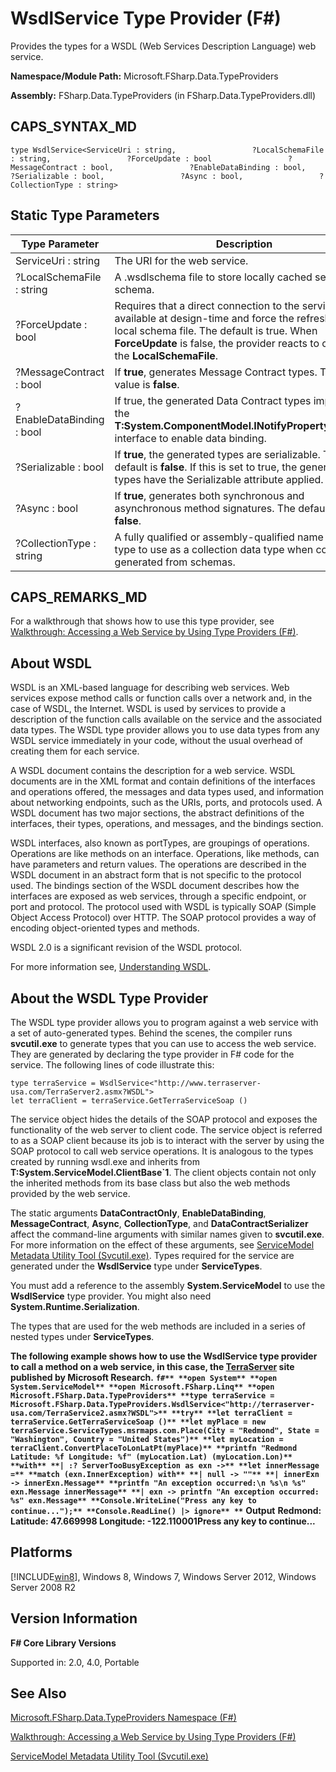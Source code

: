 # WsdlService Type Provider (F#)

Provides the types for a WSDL (Web Services Description Language) web service.

**Namespace/Module Path:** Microsoft.FSharp.Data.TypeProviders

**Assembly:** FSharp.Data.TypeProviders (in FSharp.Data.TypeProviders.dll)


## CAPS_SYNTAX_MD

```
type WsdlService<ServiceUri : string,                 ?LocalSchemaFile : string,                 ?ForceUpdate : bool                 ?MessageContract : bool,                 ?EnableDataBinding : bool,                 ?Serializable : bool,                 ?Async : bool,                 ?CollectionType : string>
```

## Static Type Parameters


|Type Parameter|Description|
|--------------|-----------|
|ServiceUri : string|The URI for the web service.|
|?LocalSchemaFile : string|A .wsdlschema file to store locally cached service schema.|
|?ForceUpdate : bool|Requires that a direct connection to the service is available at design-time and force the refresh of the local schema file. The default is true. When **ForceUpdate** is false, the provider reacts to changes in the **LocalSchemaFile**.|
|?MessageContract : bool|If **true**, generates Message Contract types. The default value is **false**.|
|?EnableDataBinding : bool|If true, the generated Data Contract types implement the **T:System.ComponentModel.INotifyPropertyChanged** interface to enable data binding.|
|?Serializable : bool|If **true**, the generated types are serializable. The default is **false**. If this is set to true, the generated types have the Serializable attribute applied.|
|?Async : bool|If **true**, generates both synchronous and asynchronous method signatures. The default value is **false**.|
|?CollectionType : string|A fully qualified or assembly-qualified name of the type to use as a collection data type when code is generated from schemas.|

## CAPS_REMARKS_MD
For a walkthrough that shows how to use this type provider, see [Walkthrough: Accessing a Web Service by Using Type Providers &#40;F&#35;&#41;](Walkthrough%3A+Accessing+a+Web+Service+by+Using+Type+Providers+%28F%23%29.md).


## About WSDL
WSDL  is an XML-based language for describing web services. Web services expose method calls or function calls over a network and, in the case of WSDL, the Internet. WSDL is used by services to provide a description of the function calls available on the service and the associated data types. The WSDL type provider allows you to use data types from any WSDL service immediately in your code, without the usual overhead of creating them for each service.

A WSDL document contains the description for a web service. WSDL documents are in the XML format and contain definitions of the interfaces and operations offered, the messages and data types used, and information about networking endpoints, such as the URIs, ports, and protocols used. A WSDL document has two major sections, the abstract definitions of the interfaces, their types, operations, and messages, and the bindings section.

WSDL interfaces, also known as portTypes, are groupings of operations. Operations are like methods on an interface. Operations, like methods, can have parameters and return values. The operations are described in the WSDL document in an abstract form that is not specific to the protocol used. The bindings section of the WSDL document describes how the interfaces are exposed as web services, through a specific endpoint, or port and protocol. The protocol used with WSDL is typically SOAP (Simple Object Access Protocol) over HTTP. The SOAP protocol provides a way of encoding object-oriented types and methods.

WSDL 2.0 is a significant revision of the WSDL protocol.

For more information see, [Understanding WSDL](http://msdn.microsoft.com/library/ms996486.aspx).


## About the WSDL Type Provider
The WSDL type provider allows you to program against a web service with a set of auto-generated types. Behind the scenes, the compiler runs **svcutil.exe** to generate types that you can use to access the web service. They are generated by declaring the type provider in F# code for the service. The following lines of code illustrate this:


```f#
type terraService = WsdlService<"http://www.terraserver-usa.com/TerraServer2.asmx?WSDL">
let terraClient = terraService.GetTerraServiceSoap ()
```
The service object hides the details of the SOAP protocol and exposes the functionality of the web server to client code. The service object is referred to as a SOAP client because its job is to interact with the server by using the SOAP protocol to call web service operations. It is analogous to the types created by running wsdl.exe and inherits from **T:System.ServiceModel.ClientBase&#96;1**. The client objects contain not only the inherited methods from its base class but also the web methods provided by the web service.

The static arguments **DataContractOnly**, **EnableDataBinding**, **MessageContract**, **Async**, **CollectionType**, and **DataContractSerializer** affect the command-line arguments with similar names given to **svcutil.exe**. For more information on the effect of these arguments, see [ServiceModel Metadata Utility Tool &#40;Svcutil.exe&#41;](ServiceModel+Metadata+Utility+Tool+%28Svcutil.exe%29.md). Types required for the service are generated under the **WsdlService** type under **ServiceTypes**.

You must add a reference to the assembly **System.ServiceModel** to use the **WsdlService** type provider. You might also need **System.Runtime.Serialization**.

The types that are used for the web methods are included in a series of nested types under **ServiceTypes**.

**The following example shows how to use the WsdlService type provider to call a method on a web service, in this case, the [TerraServer](http://www.terraserver.com/) site published by Microsoft Research.**
**```f#**
**open System**
**open System.ServiceModel**
**open Microsoft.FSharp.Linq**
**open Microsoft.FSharp.Data.TypeProviders**
**type terraService = Microsoft.FSharp.Data.TypeProviders.WsdlService<"http://terraserver-usa.com/TerraService2.asmx?WSDL">**
**try**
**let terraClient = terraService.GetTerraServiceSoap ()**
**let myPlace = new terraService.ServiceTypes.msrmaps.com.Place(City = "Redmond", State = "Washington", Country = "United States")**
**let myLocation = terraClient.ConvertPlaceToLonLatPt(myPlace)**
**printfn "Redmond Latitude: %f Longitude: %f" (myLocation.Lat) (myLocation.Lon)**
**with**
**| :? ServerTooBusyException as exn ->**
**let innerMessage =**
**match (exn.InnerException) with**
**| null -> ""**
**| innerExn -> innerExn.Message**
**printfn "An exception occurred:\n %s\n %s" exn.Message innerMessage**
**| exn -> printfn "An exception occurred: %s" exn.Message**
**Console.WriteLine("Press any key to continue...");**
**Console.ReadLine() |> ignore**
**```**
**Output**
**Redmond: Latitude: 47.669998 Longitude: -122.110001Press any key to continue...**
## Platforms
[!INCLUDE[win8](../Token/win8_md.md)], Windows 8, Windows 7, Windows Server 2012, Windows Server 2008 R2


## Version Information
**F# Core Library Versions**

Supported in: 2.0, 4.0, Portable


## See Also
[Microsoft.FSharp.Data.TypeProviders Namespace &#40;F&#35;&#41;](Microsoft.FSharp.Data.TypeProviders+Namespace+%28F%23%29.md)

[Walkthrough: Accessing a Web Service by Using Type Providers &#40;F&#35;&#41;](Walkthrough%3A+Accessing+a+Web+Service+by+Using+Type+Providers+%28F%23%29.md)

[ServiceModel Metadata Utility Tool &#40;Svcutil.exe&#41;](ServiceModel+Metadata+Utility+Tool+%28Svcutil.exe%29.md)

